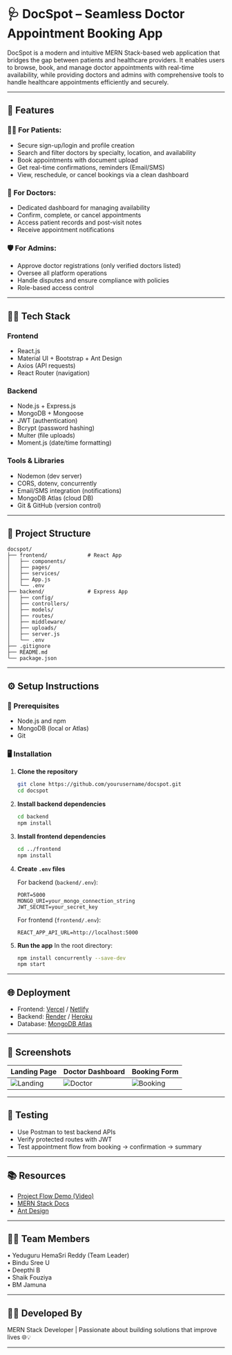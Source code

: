 
# 🩺 DocSpot – Seamless Doctor Appointment Booking App

DocSpot is a modern and intuitive MERN Stack-based web application that bridges the gap between patients and healthcare providers. It enables users to browse, book, and manage doctor appointments with real-time availability, while providing doctors and admins with comprehensive tools to handle healthcare appointments efficiently and securely.

---

## 🚀 Features

### 👨‍⚕️ For Patients:
- Secure sign-up/login and profile creation
- Search and filter doctors by specialty, location, and availability
- Book appointments with document upload
- Get real-time confirmations, reminders (Email/SMS)
- View, reschedule, or cancel bookings via a clean dashboard

### 🩻 For Doctors:
- Dedicated dashboard for managing availability
- Confirm, complete, or cancel appointments
- Access patient records and post-visit notes
- Receive appointment notifications

### 🛡️ For Admins:
- Approve doctor registrations (only verified doctors listed)
- Oversee all platform operations
- Handle disputes and ensure compliance with policies
- Role-based access control

---

## 🧑‍💻 Tech Stack

### Frontend
- React.js
- Material UI + Bootstrap + Ant Design
- Axios (API requests)
- React Router (navigation)

### Backend
- Node.js + Express.js
- MongoDB + Mongoose
- JWT (authentication)
- Bcrypt (password hashing)
- Multer (file uploads)
- Moment.js (date/time formatting)

### Tools & Libraries
- Nodemon (dev server)
- CORS, dotenv, concurrently
- Email/SMS integration (notifications)
- MongoDB Atlas (cloud DB)
- Git & GitHub (version control)

---

## 📁 Project Structure

```
docspot/
├── frontend/             # React App
│   ├── components/
│   ├── pages/
│   ├── services/
│   ├── App.js
│   └── .env
├── backend/              # Express App
│   ├── config/
│   ├── controllers/
│   ├── models/
│   ├── routes/
│   ├── middleware/
│   ├── uploads/
│   ├── server.js
│   └── .env
├── .gitignore
├── README.md
└── package.json
```

---

## ⚙️ Setup Instructions

### 🔧 Prerequisites
- Node.js and npm
- MongoDB (local or Atlas)
- Git

### 🖥️ Installation

1. **Clone the repository**
   ```bash
   git clone https://github.com/yourusername/docspot.git
   cd docspot
   ```

2. **Install backend dependencies**
   ```bash
   cd backend
   npm install
   ```

3. **Install frontend dependencies**
   ```bash
   cd ../frontend
   npm install
   ```

4. **Create `.env` files**

   For backend (`backend/.env`):
   ```env
   PORT=5000
   MONGO_URI=your_mongo_connection_string
   JWT_SECRET=your_secret_key
   ```

   For frontend (`frontend/.env`):
   ```env
   REACT_APP_API_URL=http://localhost:5000
   ```

5. **Run the app**
   In the root directory:
   ```bash
   npm install concurrently --save-dev
   npm start
   ```

---

## 🌐 Deployment

- Frontend: [Vercel](https://vercel.com/) / [Netlify](https://www.netlify.com/)
- Backend: [Render](https://render.com/) / [Heroku](https://www.heroku.com/)
- Database: [MongoDB Atlas](https://www.mongodb.com/cloud/atlas)

---

## 📸 Screenshots

| Landing Page | Doctor Dashboard | Booking Form |
|--------------|------------------|--------------|
| ![Landing](screenshots/landing.png) | ![Doctor](screenshots/doctor.png) | ![Booking](screenshots/booking.png) |

---

## 🧪 Testing

- Use Postman to test backend APIs
- Verify protected routes with JWT
- Test appointment flow from booking → confirmation → summary

---

## 📚 Resources

- [Project Flow Demo (Video)](https://drive.google.com/drive/folders/1pteT8STdObONWwELNDHRK9biItLuiJ-1?usp=sharing)
- [MERN Stack Docs](https://www.mongodb.com/languages/mern-stack-tutorial)
- [Ant Design](https://ant.design/)

---

## 👨‍💻 Team Members
  •	Yeduguru HemaSri Reddy (Team Leader) <br>
  •	Bindu Sree U <br>
  •	Deepthi B <br>
  •	Shaik Fouziya <br>
  •	BM Jamuna 
  
---

## 👨‍🎓 Developed By


MERN Stack Developer | Passionate about building solutions that improve lives 🌐💡

---
